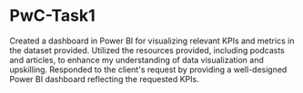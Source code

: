 # PwC-Task1
Created a dashboard in Power BI for visualizing relevant KPIs and metrics in the dataset provided.
Utilized the resources provided, including podcasts and articles, to enhance my understanding of data visualization and upskilling.
Responded to the client's request by providing a well-designed Power BI dashboard reflecting the requested KPIs.
